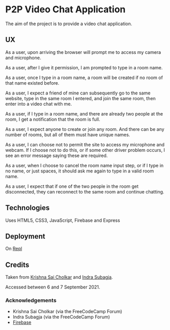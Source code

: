 # P2P Video Chat Application

The aim of the project is to provide a video chat application.

## UX

As a user, upon arriving the browser will prompt me to access my camera and microphone.

As a user, after I give it permission, I am prompted to type in a room name.

As a user, once I type in a room name, a room will be created if no room of that name existed before.

As a user, I expect a friend of mine can subsequently go to the same website, type in the same room I entered, and join the same room, then enter into a video chat with me.

As a user, if I type in a room name, and there are already two people at the room, I get a notification that the room is full.

As a user, I expect anyone to create or join any room.  And there can be any number of rooms, but all of them must have unique names.

As a user, I can choose not to permit the site to access my microphone and webcam.  If I choose not to do this, or if some other driver problem occurs, I see an error message saying these are required.

As a user, when I choose to cancel the room name input step, or if I type in no name, or just spaces, it should ask me again to type in a valid room name.

As a user, I expect that if one of the two people in the room get disconnected, they can reconnect to the same room and continue chatting.

## Technologies

Uses HTML5, CSS3, JavaScript, Firebase and Express

## Deployment

On [Repl](https://replit.com/@ddxps46/p2p-video-chat-application)

## Credits

Taken from [Krishna Sai Cholkar](https://github.com/Krishnasai3cks/Video-Calling-App) and [Indra Subagja](https://forum.freecodecamp.org/t/freecodecamp-project-p2p-video-chat-application/476740).

Accessed between 6 and 7 September 2021.

### Acknowledgements

- Krishna Sai Cholkar (via the FreeCodeCamp Forum)
- Indra Subagja (via the FreeCodeCamp Forum)
- [Firebase](https://fireship.io/lessons/webrtc-firebase-video-chat/)